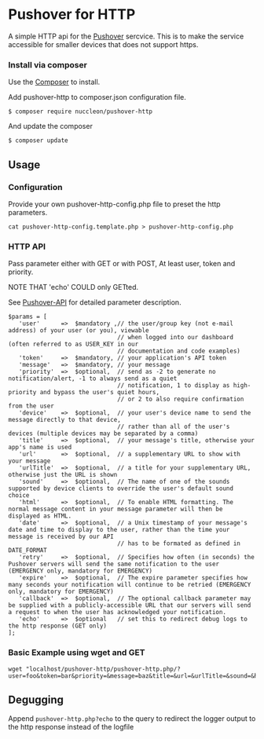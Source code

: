 # Pushover for HTTP

A simple HTTP api for the [Pushover](https://pushover.net) sercvice.
This is to make the service accessible for smaller devices that does not support https.

### Install via composer

Use the [Composer](https://getcomposer.org/) to install.

Add pushover-http to composer.json configuration file.
```
$ composer require nuccleon/pushover-http
```

And update the composer
```
$ composer update
```

## Usage

### Configuration
Provide your own pushover-http-config.php file to preset the http parameters.
```
cat pushover-http-config.template.php > pushover-http-config.php
```

### HTTP API
Pass parameter either with GET or with POST, At least user, token and priority.

NOTE THAT 'echo' COULD only GETted.

See [Pushover-API](https://pushover.net/api) for detailed parameter description.

```
$params = [
   'user'      =>  $mandatory ,// the user/group key (not e-mail address) of your user (or you), viewable
                               // when logged into our dashboard (often referred to as USER_KEY in our
                               // documentation and code examples)
   'token'     =>  $mandatory, // your application's API token
   'message'   =>  $mandatory, // your message
   'priority'  =>  $optional,  // send as -2 to generate no notification/alert, -1 to always send as a quiet
                               // notification, 1 to display as high-priority and bypass the user's quiet hours,
                               // or 2 to also require confirmation from the user
   'device'    =>  $optional,  // your user's device name to send the message directly to that device,
                               // rather than all of the user's devices (multiple devices may be separated by a comma)
   'title'     =>  $optional,  // your message's title, otherwise your app's name is used
   'url'       =>  $optional,  // a supplementary URL to show with your message
   'urlTitle'  =>  $optional,  // a title for your supplementary URL, otherwise just the URL is shown
   'sound'     =>  $optional,  // The name of one of the sounds supported by device clients to override the user's default sound choice
   'html'      =>  $optional,  // To enable HTML formatting. The normal message content in your message parameter will then be displayed as HTML. 
   'date'      =>  $optional,  // a Unix timestamp of your message's date and time to display to the user, rather than the time your message is received by our API
                               // has to be formated as defined in DATE_FORMAT
   'retry'     =>  $optional,  // Specifies how often (in seconds) the Pushover servers will send the same notification to the user (EMERGENCY only, mandatory for EMERGENCY)
   'expire'    =>  $optional,  // The expire parameter specifies how many seconds your notification will continue to be retried (EMERGENCY only, mandatory for EMERGENCY)
   'callback'  =>  $optional,  // The optional callback parameter may be supplied with a publicly-accessible URL that our servers will send a request to when the user has acknowledged your notification.
   'echo'      =>  $optional   // set this to redirect debug logs to the http response (GET only)
];
```

### Basic Example using wget and GET
```
wget "localhost/pushover-http/pushover-http.php/?user=foo&token=bar&priority=&message=baz&title=&url=&urlTitle=&sound=&html=&device=&date="
```

## Degugging
Append ```pushover-http.php?echo``` to the query to redirect the logger output to the http response instead of the logfile
